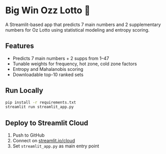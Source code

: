 # Big Win Ozz Lotto 🎯

A Streamlit-based app that predicts 7 main numbers and 2 supplementary numbers for Oz Lotto using statistical modeling and entropy scoring.

## Features
- Predicts 7 main numbers + 2 supps from 1–47
- Tunable weights for frequency, hot zone, cold zone factors
- Entropy and Mahalanobis scoring
- Downloadable top-10 ranked sets

## Run Locally
```bash
pip install -r requirements.txt
streamlit run streamlit_app.py
```

## Deploy to Streamlit Cloud
1. Push to GitHub
2. Connect on [streamlit.io/cloud](https://streamlit.io/cloud)
3. Set `streamlit_app.py` as main entry point
